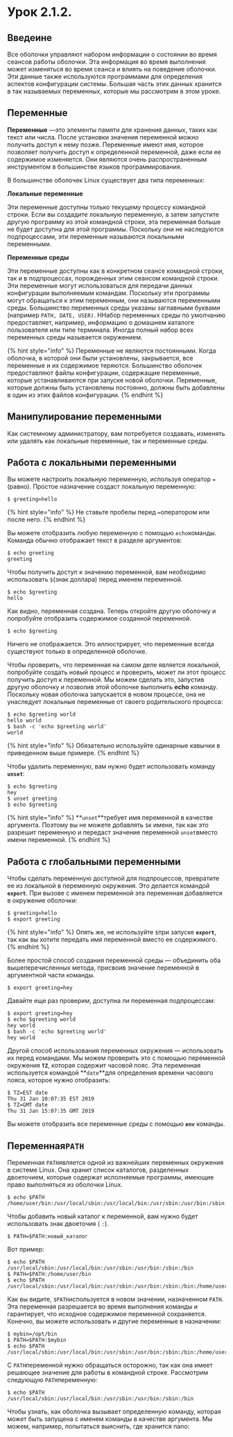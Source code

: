 # Урок 2.1.2.





## &#x20;**Введеине**

Все оболочки управляют набором информации о состоянии во время сеансов работы оболочки. Эта информация во время выполнения может изменяться во время сеанса и влиять на поведение оболочки. Эти данные также используются программами для определения аспектов конфигурации системы. Большая часть этих данных хранится в так называемых переменных, которые мы рассмотрим в этом уроке.

## &#x20;**Переменные**

**Переменные** —это элементы памяти для хранения данных, таких как текст или числа. После установки значения переменной можно получить доступ к нему позже. Переменные имеют имя, которое позволяет получить доступ к определенной переменной, даже если ее содержимое изменяется. Они являются очень распространенным инструментом в большинстве языков программирования.

В большинстве оболочек Linux существует два типа переменных:

**Локальные переменные**

Эти переменные доступны только текущему процессу командной строки. Если вы создадите локальную переменную, а затем запустите другую программу из этой командной строки, эта переменная больше не будет доступна для этой программы. Поскольку они не наследуются подпроцессами, эти переменные называются локальными переменными.

**Переменные среды**

Эти переменные доступны как в конкретном сеансе командной строки, так и в подпроцессах, порожденных этим сеансом командной строки. Эти переменные могут использоваться для передачи данных конфигурации выполняемым командам. Поскольку эти программы могут обращаться к этим переменным, они называются переменными среды. Большинство переменных среды указаны заглавными буквами (например `PATH, DATE, USER)`. ННабор переменных среды по умолчанию предоставляет, например, информацию о домашнем каталоге пользователя или типе терминала. Иногда полный набор всех переменных среды называется окружением.

{% hint style="info" %}
Переменные не являются постоянными. Когда оболочка, в которой они были установлены, закрывается, все переменные и их содержимое теряются. Большинство оболочек предоставляют файлы конфигурации, содержащие переменные, которые устанавливаются при запуске новой оболочки. Переменные, которые должны быть установлены постоянно, должны быть добавлены в один из этих файлов конфигурации.
{% endhint %}

## &#x20;**Манипулирование переменными**

Как системному администратору, вам потребуется создавать, изменять или удалять как локальные переменные, так и переменные среды.

## &#x20;**Работа с локальными переменными**



Вы можете настроить локальную переменную, используя оператор `=` (равно). Простое назначение создаст локальную переменную:

```
$ greeting=hello
```

{% hint style="info" %}
Не ставьте пробелы перед `=`оператором или после него.
{% endhint %}



Вы можете отобразить любую переменную с помощью `echo`команды. Команда обычно отображает текст в разделе аргументов:

```
$ echo greeting
greeting
```

Чтобы получить доступ к значению переменной, вам необходимо использовать `$`(знак доллара) перед именем переменной.

```
$ echo $greeting
hello
```

Как видно, переменная создана. Теперь откройте другую оболочку и попробуйте отобразить содержимое созданной переменной.

```
$ echo $greeting
```

Ничего не отображается. Это иллюстрирует, что переменные всегда существуют только в определенной оболочке.

Чтобы проверить, что переменная на самом деле является локальной, попробуйте создать новый процесс и проверить, может ли этот процесс получить доступ к переменной. Мы можем сделать это, запустив другую оболочку и позволив этой оболочке выполнить **echo** команду. Поскольку новая оболочка запускается в новом процессе, она не унаследует локальные переменные от своего родительского процесса:

```
$ echo $greeting world
hello world
$ bash -c 'echo $greeting world'
world

```

{% hint style="info" %}
Обязательно используйте одинарные кавычки в приведенном выше примере.
{% endhint %}

Чтобы удалить переменную, вам нужно будет использовать команду **`unset`**:

```
$ echo $greeting
hey
$ unset greeting
$ echo $greeting
```

{% hint style="info" %}
**`unset`**требует имя переменной в качестве аргумента. Поэтому вы не можете добавлять `$`к имени, так как это разрешит переменную и передаст значение переменной `unset`вместо имени переменной.
{% endhint %}

## &#x20;**Работа с глобальными переменными**

Чтобы сделать переменную доступной для подпроцессов, превратите ее из локальной в переменную окружения. Это делается командой **`export`**. При вызове с именем переменной эта переменная добавляется в окружение оболочки:

```
$ greeting=hello
$ export greeting
```

{% hint style="info" %}
Опять же, не используйте `$`при запуске **`export`**, так как вы хотите передать имя переменной вместо ее содержимого.
{% endhint %}

Более простой способ создания переменной среды — объединить оба вышеперечисленных метода, присвоив значение переменной в аргументной части команды.

```
$ export greeting=hey
```

Давайте еще раз проверим, доступна ли переменная подпроцессам:

```
$ export greeting=hey
$ echo $greeting world
hey world
$ bash -c 'echo $greeting world'
hey world
```

Другой способ использования переменных окружения — использовать их перед командами. Мы можем проверить это с помощью переменной окружения **`TZ`**, которая содержит часовой пояс. Эта переменная используется командой **`date`**для определения времени часового пояса, которое нужно отобразить:

```
$ TZ=EST date
Thu 31 Jan 10:07:35 EST 2019
$ TZ=GMT date
Thu 31 Jan 15:07:35 GMT 2019
```

Вы можете отобразить все переменные среды с помощью **`env`** команды.&#x20;

## &#x20;**Переменная`PATH`​**

Переменная `PATH`является одной из важнейших переменных окружения в системе Linux. Она хранит список каталогов, разделенных двоеточием, которые содержат исполняемые программы, имеющие право выполняться из оболочки Linux.

```
$ echo $PATH 
/home/user/bin:/usr/local/sbin:/usr/local/bin:/usr/sbin:/usr/bin:/sbin:/bin:/usr/games
```

Чтобы добавить новый каталог к ​​переменной, вам нужно будет использовать знак двоеточия ( `:`).

```
$ PATH=$PATH:новый_каталог
```

Вот пример:

```
$ echo $PATH
/usr/local/sbin:/usr/local/bin:/usr/sbin:/usr/bin:/sbin:/bin
$ PATH=$PATH:/home/user/bin
$ echo $PATH
/usr/local/sbin:/usr/local/bin:/usr/sbin:/usr/bin:/sbin:/bin:/home/user/bin
```

Как вы видите, `$PATH`используется в новом значении, назначенном `PATH`. Эта переменная разрешается во время выполнения команды и гарантирует, что исходное содержимое переменной сохраняется. Конечно, вы можете использовать и другие переменные в назначении:

```
$ mybin=/opt/bin 
$ PATH=$PATH:$mybin 
$ echo $PATH 
/usr/local/sbin:/usr/local/bin:/usr/sbin:/usr/bin:/sbin:/bin:/home/user/bin:/opt/bin
```

С `PATH`переменной нужно обращаться осторожно, так как она имеет решающее значение для работы в командной строке. Рассмотрим следующую `PATH`переменную:

```
$ echo $PATH 
/usr/local/sbin:/usr/local/bin:/usr/sbin:/usr/bin:/sbin:/bin
```

Чтобы узнать, как оболочка вызывает определенную команду, которая может быть запущена с именем команды в качестве аргумента. Мы можем, например, попытаться выяснить, где хранится nano:
